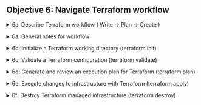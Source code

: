 ## Objective 6: Navigate Terraform workflow	

<p>
<details><summary>6a: Describe Terraform workflow ( Write -> Plan -> Create ) </summary>
<p>

- Write - Author infrastructure as code. You write your code. 
    - Use branches to avoid collisions within your team. 
    - TFC: provide secure and centralized place to store input variables and state. After TFC configured, you just need API key to edit.

- Plan - Preview changes before applying. Plan to see the outcome of your code. 
    - Outputs allow peer review. Used with VCS and pull requests.
    - TFC: plan automatically run when PR created. Once completed status shows any changes you want to make - right from the PR.

- Apply - Provision reproducible infrastructure. Apply your code changes.
    - Once PR been approved and merged, review the final plan and compare with state file. 
    - TFC: after merge, you have concrete plan for review and approval. 

</details>


<p>
<details><summary>6a: General notes for workflow </summary>
<p>

- Terraform block { } contains settings, including providers. 
- For each provider, the `source` defines a hostname, namespace, and provider type. TF installs the provider from the `terraform registry` 
- The `provider` block configures the specified provider. Provider == plugin that TF uses to manage your resources.
- The `resources` block defines components of your infra. Can be ec2 or whatever.

</details>

<p>
<details><summary> 6b: Initialize a Terraform working directory (terraform init) </summary>
<p>

- The `terraform init` command initializes a working directory containing Terraform configuration files. It prepares the current working directory for use with TF.
- Backend init: when you run init with an already initialized backend, TF will update working directory to use new backend settings. 
    - To update backend config: must supply `-reconfigure` or `-migrate-state`
- Child module: To skip child module installation, use `-get=false`
- Plugins:
    - `-upgrade`- Upgrade all previously-selected plugins to the newest version
    - `-get-plugins=false` - Skip plugin installation
    - `-plugin-dir=PATH` - Force plugin installation to read plugins only from the specified directory

- Initializing a configuration directory downloads and installs the providers defined in the configuration. So, run this when you create a new config or checkout existing config from VCS. 
     - TF downloads the provider and installs it in a hidden directory: `.terraform` and creates a lock file: `.terraform.lock.hcl`

</details>

<p>
<details><summary>  6c: Validate a Terraform configuration (terraform validate)	 </summary>
<p>

- Validate runs checks that verify whether a configuration is syntactically valid and internally consistent, regardless of any provided variables or existing state. 
- To initialize a working directory for validation without accessing any configured backend, use: `$ terraform init -backend=false`
- When you use the `-json` option, Terraform will produce validation results in JSON format. Highlighting errors in a text editor.

</details>

<p>
<details><summary> 6d: Generate and review an execution plan for Terraform (terraform plan) </summary>
<p>

- Creates an execution plan that you can preview your changes. When a plan happens, TF reads the current state file, compares current and prior state, proposes a set of changes.
- Can use `terraform plan -out=FILE` with apply in part of running TF in automation. 
- Plan modes: `-destroy`, which creates a plan to destroy all remote objects, and `-refresh-only`, which creates a plan to update Terraform state and root module output values.

</details>

<p>
<details><summary>6e: Execute changes to infrastructure with Terraform (terraform apply)	  	 </summary>
<p>

- The `terraform apply` command executes the actions proposed in a Terraform plan. 
- You can pass the `-auto-approve` option to instruct Terraform to apply the plan without asking for confirmation.
</details>

<p>
<details><summary>6f: Destroy Terraform managed infrastructure (terraform destroy)</summary>
<p>

- The `terraform destroy` command is a convenient way to destroy all remote objects managed by a particular Terraform configuration. AKA - burn all the things. Lol.
- Can also use `terraform plan -destroy` for a proposed destory changes.

</details>

